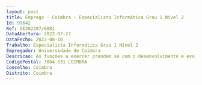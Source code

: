 ```yaml
--- 
layout: post
title: Emprego - Coimbra - Especialista Informática Grau 1 Nível 2
Id: 99642
Ref: OE202207/0881
DataAbertura: 2022-07-27
DataFecho: 2022-08-10
Trabalho: Especialista Informática Grau 1 Nível 2
Empregador: Universidade de Coimbra
Descricao: As funções a exercer prendem se com o desenvolvimento e evolução de aplicações e programas informáticos em ambiente Web, assegurando a compatibilidade com as plataformas tecnológicas utilizadas na Universidade de Coimbra.
CodigoPostal: 3004-531 COIMBRA
Concelho: Coimbra
Distrito: Coimbra
--- 
```


